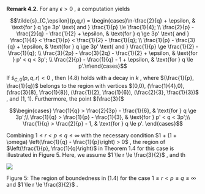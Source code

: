 **Remark 4.2.** For any  $\epsilon > 0$ , a computation yields

$$\tilde{s}_{C,\epsilon}(p,q,r) = \begin{cases}\n-\frac{2}{q} + \epsilon, & \text{for } q \ge 3p' \text{ and } \frac{1}{p} \le \frac{1}{4}; \\
\frac{2}{p} - \frac{2}{q} - \frac{1}{2} + \epsilon, & \text{for } q \ge 3p' \text{ and } \frac{1}{4} < \frac{1}{p} < \frac{1}{2} - \frac{1}{q}; \\
\frac{1}{p} - \frac{3}{q} + \epsilon, & \text{for } q \ge 3p' \text{ and } \frac{1}{p} \ge \frac{1}{2} - \frac{1}{q}; \\
\frac{3}{2p} - \frac{3}{2q} - \frac{1}{2} + \epsilon, & \text{for } p' < q < 3p'; \\
\frac{2}{p} - \frac{1}{q} - 1 + \epsilon, & \text{for } q \le p'.\n\end{cases}$$

If  $\tilde{s}_{C,0}(p,q,r) < 0$ , then (4.8) holds with a decay in  $k$ , where  $(\frac{1}{p}, \frac{1}{q})$  belongs to the region with vertices  $(0,0), (\frac{1}{4},0), (\frac{3}{8}, \frac{1}{8}), (\frac{1}{2}, \frac{1}{6}), (\frac{2}{3}, \frac{1}{3})$ , and (1, 1). Furthermore, the point  $(\frac{3}{$ 

$$\begin{cases} \frac{1}{q} > \frac{2}{3p} - \frac{1}{6}, & \text{for } q \ge 3p';\\ \frac{1}{q} > \frac{1}{p} - \frac{1}{3}, & \text{for } p' < q < 3p';\\ \frac{1}{q} > \frac{2}{p} - 1, & \text{for } q \le p'. \end{cases}$$

Combining  $1 \le r < p \le q \le \infty$  with the necessary condition  $1 + (1 + \omega) \left(\frac{1}{q} - \frac{1}{p}\right) > 0$ , the region of  $\left(\frac{1}{p}, \frac{1}{q}\right)$  in Theorem 1.4 for this case is illustrated in Figure 5. Here, we assume  $1 \le r \le \frac{3}{2}$ , and th

![](_page_0_Figure_6.jpeg)

Figure 5: The region of boundedness in (1.4) for the case  $1 \le r < p \le q \le \infty$  and  $1 \le r \le \frac{3}{2}$ .